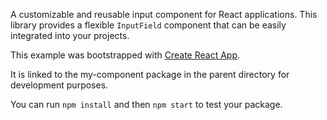 A customizable and reusable input component for React applications. This library provides a flexible `InputField` component that can be easily integrated into your projects.




This example was bootstrapped with [Create React App](https://github.com/facebook/create-react-app).

It is linked to the my-component package in the parent directory for development purposes.

You can run `npm install` and then `npm start` to test your package.
